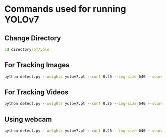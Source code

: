 # Commands used for running YOLOv7

## Change Directory

```cmd
cd directory/of/yolo
```

## For Tracking Images
```cmd
python detect.py --weights yolov7.pt --conf 0.25 --img-size 640 --source inference/images/horses.jpg --device 0
```

## For Tracking Videos
```cmd
python detect.py --weights yolov7.pt --conf 0.25 --img-size 640 --source inference/images/horses.jpg --device 0
```

## Using webcam
```cmd
python detect.py --weights yolov7.pt --conf 0.25 --img-size 640 --source 1 --device 0
```